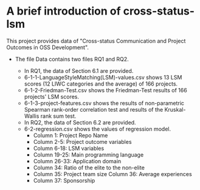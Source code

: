 # A brief introduction of cross-status-lsm

This project provides data of "Cross-status Communication and Project Outcomes in OSS Development".

+ The file Data contains two files RQ1 and RQ2.

  - In RQ1, the data of Section 6.1 are provided.
 
   * 6-1-1-LanguageStyleMatching(LSM)-values.csv shows 13 LSM scores (12 LIWC categories and the average) of 166 projects.
   * 6-1-2-Friedman-Test.csv shows the Friedman-Test results of 166 projects' LSM scores.
   * 6-1-3-project-features.csv shows the results of non-parametric Spearman rank-order correlation test and results of the Kruskal-Wallis rank sum test. 
  - In RQ2, the data of Section 6.2 are provided.
   + 6-2-regression.csv shows the values of regression model.
     * Column 1: Project Repo Name
     * Column 2-5: Project outcome variables
     * Column 6-18: LSM variables
     * Column 19-25: Main programming language
     * Column 26-33: Application domain
     * Column 34: Ratio of the elite to the non-elite
     * Column 35: Project team size Column 36: Average experiences
     * Column 37: Sponsorship

